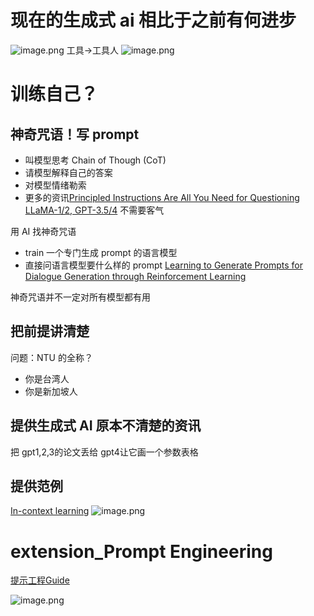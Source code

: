 # 现在的生成式 ai 相比于之前有何进步
![image.png](https://cdn.jsdelivr.net/gh/Pokemongle/img_bed_0@main/img/202503220121926.png)
工具→工具人
![image.png](https://cdn.jsdelivr.net/gh/Pokemongle/img_bed_0@main/img/202503220123050.png)

# 训练自己？

## 神奇咒语！写 prompt
- 叫模型思考
	Chain of Though (CoT)
- 请模型解释自己的答案
- 对模型情绪勒索
- 更多的资讯[Principled Instructions Are All You Need for Questioning LLaMA-1/2, GPT-3.5/4](https://arxiv.org/abs/2312.16171)
	不需要客气

用 AI 找神奇咒语
- train 一个专门生成 prompt 的语言模型
- 直接问语言模型要什么样的 prompt [Learning to Generate Prompts for Dialogue Generation through Reinforcement Learning](https://arxiv.org/abs/2206.03931)

神奇咒语并不一定对所有模型都有用

## 把前提讲清楚
问题：NTU 的全称？
- 你是台湾人
- 你是新加坡人

## 提供生成式 AI 原本不清楚的资讯
把 gpt1,2,3的论文丢给 gpt4让它画一个参数表格

## 提供范例
[In-context learning](https://arxiv.org/abs/2005.14165)
![image.png](https://cdn.jsdelivr.net/gh/Pokemongle/img_bed_0@main/img/202503220136935.png)

# extension_Prompt Engineering
[提示工程Guide](https://www.promptingguide.ai/zh)

![image.png](https://cdn.jsdelivr.net/gh/Pokemongle/img_bed_0@main/img/202503220210504.png)

